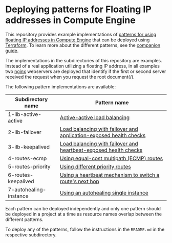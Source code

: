 # Deploying patterns for Floating IP addresses in Compute Engine

This repository provides example implementations of [patterns for using floating IP addresses in Compute Engine](https://cloud.google.com/architecture/patterns-for-using-floating-ip-addresses-in-compute-engine) that can be deployed using [Terraform](https://www.terraform.io/). To learn more about the different patterns, see the [companion guide](https://cloud.google.com/architecture/patterns-for-using-floating-ip-addresses-in-compute-engine).

The implementations in the subdirectories of this repository are examples. Instead of a real application utilizing a floating IP address, in all examples two [nginx](https://nginx.org/en/) webservers are deployed that identify if the first or second server received the request when you request the root document(/).



The following pattern implementations are available:

| Subdirectory name | Pattern name |
|------------|------------|
| 1-ilb-active-active | [Active-active load balancing](https://cloud.google.com/architecture/patterns-for-using-floating-ip-addresses-in-compute-engine#active-active_load_balancing) |
| 2-ilb-failover | [Load balancing with failover and application-exposed health checks](https://cloud.google.com/architecture/patterns-for-using-floating-ip-addresses-in-compute-engine#application-exposed) |
| 3-ilb-keepalived | [Load balancing with failover and heartbeat-exposed health checks](https://cloud.google.com/architecture/patterns-for-using-floating-ip-addresses-in-compute-engine#heartbeat-exposed) |
| 4-routes-ecmp | [Using equal-cost multipath (ECMP) routes](https://cloud.google.com/architecture/patterns-for-using-floating-ip-addresses-in-compute-engine#using_equal-cost_multipath_ecmp_routes) |
| 5-routes-priority | [Using different priority routes](https://cloud.google.com/architecture/patterns-for-using-floating-ip-addresses-in-compute-engine#using_different_priority_routes) |
| 6-routes-keepalived | [Using a heartbeat mechanism to switch a route's next hop](https://cloud.google.com/architecture/patterns-for-using-floating-ip-addresses-in-compute-engine#using_a_heartbeat_mechanism_to_switch_a_routes_next_hop) |
| 7-autohealing-instance | [Using an autohealing single instance](https://cloud.google.com/architecture/patterns-for-using-floating-ip-addresses-in-compute-engine#autohealing_single_instance) |

Each pattern can be deployed independently and only one pattern should be deployed in a project at a time as resource names overlap between the different patterns. 

To deploy any of the patterns, follow the instructions in the `README.md` in the respective subdirectory.

